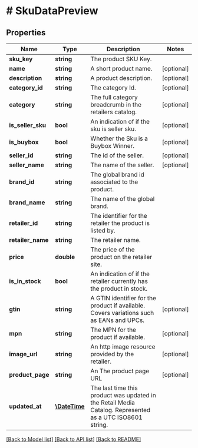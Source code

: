 # # SkuDataPreview

## Properties

Name | Type | Description | Notes
------------ | ------------- | ------------- | -------------
**sku_key** | **string** | The product SKU Key. |
**name** | **string** | A short product name. | [optional]
**description** | **string** | A product description. | [optional]
**category_id** | **string** | The category Id. | [optional]
**category** | **string** | The full category breadcrumb in the retailers catalog. | [optional]
**is_seller_sku** | **bool** | An indication of if the sku is seller sku. | [optional]
**is_buybox** | **bool** | Whether the Sku is a Buybox Winner. | [optional]
**seller_id** | **string** | The id of the seller. | [optional]
**seller_name** | **string** | The name of the seller. | [optional]
**brand_id** | **string** | The global brand id associated to the product. |
**brand_name** | **string** | The name of the global brand. |
**retailer_id** | **string** | The identifier for the retailer the product is listed by. |
**retailer_name** | **string** | The retailer name. |
**price** | **double** | The price of the product on the retailer site. |
**is_in_stock** | **bool** | An indication of if the retailer currently has the product in stock. |
**gtin** | **string** | A GTIN identifier for the product if available. Covers variations such as EANs and UPCs. | [optional]
**mpn** | **string** | The MPN for the product if available. | [optional]
**image_url** | **string** | An http image resource provided by the retailer. | [optional]
**product_page** | **string** | An The product page URL | [optional]
**updated_at** | [**\DateTime**](\DateTime.md) | The last time this product was updated in the Retail Media Catalog. Represented as a UTC ISO8601 string. |

[[Back to Model list]](../../README.md#models) [[Back to API list]](../../README.md#endpoints) [[Back to README]](../../README.md)
